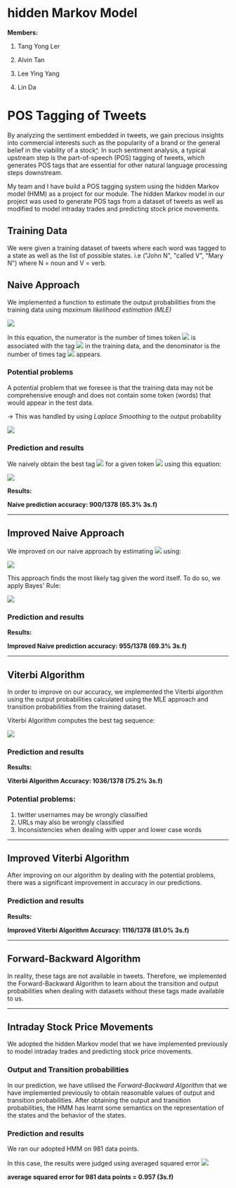 # hidden Markov Model

**Members:**

1. Tang Yong Ler

2. Alvin Tan

4. Lee Ying Yang

3. Lin Da

# POS Tagging of Tweets

By analyzing the sentiment embedded in tweets, we gain precious insights into commercial interests such as the popularity of a brand or the general belief in the viability of a stock[^](https://ieeexplore.ieee.org/document/8455771). In such sentiment analysis, a typical upstream step is the part-of-speech (POS) tagging of tweets, which generates POS tags that are essential for other natural language processing steps downstream.

My team and I have build a POS tagging system using the hidden Markov model (HMM) as a project for our module. The hidden Markov model in our project was used to generate POS tags from a dataset of tweets as well as modified to model intraday trades and predicting stock price movements. 

## Training Data

We were given a training dataset of tweets where each word was tagged to a state as well as the list of possible states. i.e ("John N", "called V", "Mary N") where N = noun and V = verb.

## Naive Approach

We implemented a function to estimate the output probabilities from the training data using *maximum likelihood estimation (MLE)*

<img src="https://render.githubusercontent.com/render/math?math=P(x=w|y=j)=b_j(w)=\frac{count(y\ =\ j\ \to\ x \ =\ w)}{count(y\ =\ j)}">

In this equation, the numerator is the number of times token <img src="https://render.githubusercontent.com/render/math?math=w"> is associated with the tag <img src="https://render.githubusercontent.com/render/math?math=j"> in the training data, and the denominator is the number of times tag <img src="https://render.githubusercontent.com/render/math?math=j"> appears.

### Potential problems

A potential problem that we foresee is that the training data may not be comprehensive enough and does not contain some token (words) that would appear in the test data.

→ This was handled by using *Laplace Smoothing* to the output probability

<img src="https://render.githubusercontent.com/render/math?math=b_j(w) =\frac{count(y\ =\ j\ \to\ x\ =\ w)\ +\  \delta}{count(y\ =\ j\ +\ \delta\ *\ (num\_words+1)}">

### Prediction and results

We naively obtain the best tag <img src="https://render.githubusercontent.com/render/math?math=j^*"> for a given token <img src="https://render.githubusercontent.com/render/math?math=w"> using this equation:

<img src="https://render.githubusercontent.com/render/math?math=j^*=\argmax_jP(x\ =\ w|y\ =\ j)">

**Results:**

**Naive prediction accuracy: 900/1378 (65.3% 3s.f)**

---

## Improved Naive Approach

We improved on our naive approach by estimating <img src="https://render.githubusercontent.com/render/math?math=j^*"> using:

<img src="https://render.githubusercontent.com/render/math?math=j^*=\argmax_jP(y\ =\ j|x\ =\ w)">

This approach finds the most likely tag given the word itself. To do so, we apply Bayes' Rule:

<img src="https://render.githubusercontent.com/render/math?math=P(y=j|x=w)=\frac{P(x\ =\ w|y\ =\ j)P(y\ =\ j)}{P(x\ = \ w)}">

### Prediction and results

**Results:**

**Improved Naive prediction accuracy: 955/1378 (69.3% 3s.f)**

---

## Viterbi Algorithm

In order to improve on our accuracy, we implemented the Viterbi algorithm using the output probabilities calculated using the MLE approach and transition probabilities from the training dataset.

Viterbi Algorithm computes the best tag sequence:

<img src="https://render.githubusercontent.com/render/math?math=y^*_1,y^*_2\dots,y^*_n=\argmax_{y_1,y_2\dots,y_n}P(x_1,x_2\dots,x_n,y_1,y_2\dots,y_n)">

### Prediction and results

**Results:**

**Viterbi Algorithm Accuracy: 1036/1378 (75.2% 3s.f)**

### Potential problems:

1. twitter usernames may be wrongly classified
2. URLs may also be wrongly classified
3. Inconsistencies when dealing with upper and lower case words

---

## Improved Viterbi Algorithm

After improving on our algorithm by dealing with the potential problems, there was a significant improvement in accuracy in our predictions.

### Prediction and results

**Results:**

**Improved Viterbi Algorithm Accuracy: 1116/1378 (81.0% 3s.f)**

---

## Forward-Backward Algorithm

In reality, these tags are not available in tweets. Therefore, we implemented the Forward-Backward Algorithm to learn about the transition and output probabilities when dealing with datasets without these tags made available to us.

---

## Intraday Stock Price Movements

We adopted the hidden Markov model that we have implemented previously to model intraday trades and predicting stock price movements. 

### Output and Transition probabilities

In our prediction, we have utilised the *Forward-Backward Algorithm* that we have implemented previously to obtain reasonable values of output and transition probabilities. After obtaining the output and transition probabilities, the HMM has learnt some semantics on the representation of the states and the behavior of the states. 

### Prediction and results

We ran our adopted HMM on 981 data points.

In this case, the results were judged using averaged squared error 
<img src="https://render.githubusercontent.com/render/math?math=average\ squared\ error= \frac{1}{N}\sum^N_{i=1}(x_i^{predicted}-x_i^{truth})^2">

**average squared error for 981 data points = 0.957 (3s.f)**
